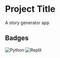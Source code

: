 # Project Title

A story generator app 

## Badges

![Python](https://img.shields.io/badge/pythonanywhere-%232F9FD7.svg?style=for-the-badge&logo=pythonanywhere&logoColor=151515)
![Replit](https://img.shields.io/badge/Replit-DD1200?style=for-the-badge&logo=Replit&logoColor=white)
